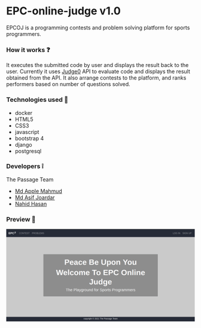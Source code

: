 # EPC-online-judge v1.0

EPCOJ is a programming contests and problem solving platform for sports programmers.

### How it works :question:

It executes the submitted code by user and displays the result back to the user. Currently it uses [Judge0](https://ce.judge0.com/) API to evaluate code and displays the result obtained from the API. It also arrange contests to the platform, and ranks performers based on number of questions solved.

### Technologies used :pencil:
  - docker
  - HTML5
  - CSS3
  - javascript
  - bootstrap 4
  - django
  - postgresql

### Developers :grey_exclamation:

The Passage Team
  - [Md Apple Mahmud](https://github.com/mapplee)
  - [Md Asif Joardar](https://github.com/asifjoardar)
  - [Nahid Hasan](https://github.com/NHSanto)

### Preview :rose:
![](https://raw.githubusercontent.com/The-Passage/EPC-online-judge/master/preview.png)

